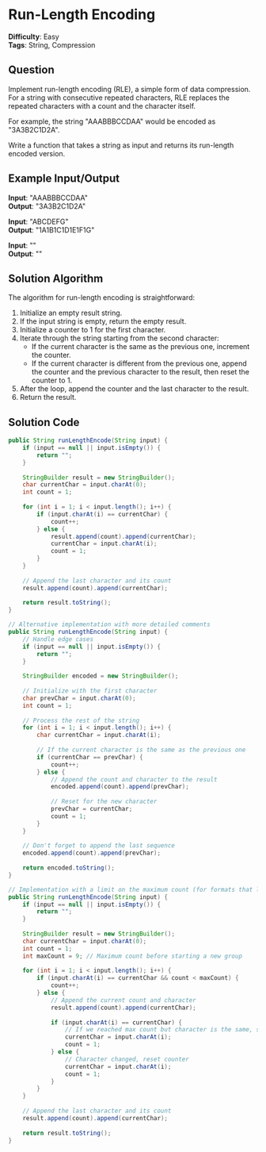 # Run-Length Encoding

**Difficulty**: Easy  
**Tags**: String, Compression

## Question
Implement run-length encoding (RLE), a simple form of data compression. For a string with consecutive repeated characters, RLE replaces the repeated characters with a count and the character itself.

For example, the string "AAABBBCCDAA" would be encoded as "3A3B2C1D2A".

Write a function that takes a string as input and returns its run-length encoded version.

## Example Input/Output
**Input**: "AAABBBCCDAA"  
**Output**: "3A3B2C1D2A"

**Input**: "ABCDEFG"  
**Output**: "1A1B1C1D1E1F1G"

**Input**: ""  
**Output**: ""

## Solution Algorithm
The algorithm for run-length encoding is straightforward:

1. Initialize an empty result string.
2. If the input string is empty, return the empty result.
3. Initialize a counter to 1 for the first character.
4. Iterate through the string starting from the second character:
   - If the current character is the same as the previous one, increment the counter.
   - If the current character is different from the previous one, append the counter and the previous character to the result, then reset the counter to 1.
5. After the loop, append the counter and the last character to the result.
6. Return the result.

## Solution Code
```java
public String runLengthEncode(String input) {
    if (input == null || input.isEmpty()) {
        return "";
    }
    
    StringBuilder result = new StringBuilder();
    char currentChar = input.charAt(0);
    int count = 1;
    
    for (int i = 1; i < input.length(); i++) {
        if (input.charAt(i) == currentChar) {
            count++;
        } else {
            result.append(count).append(currentChar);
            currentChar = input.charAt(i);
            count = 1;
        }
    }
    
    // Append the last character and its count
    result.append(count).append(currentChar);
    
    return result.toString();
}
```

```java
// Alternative implementation with more detailed comments
public String runLengthEncode(String input) {
    // Handle edge cases
    if (input == null || input.isEmpty()) {
        return "";
    }
    
    StringBuilder encoded = new StringBuilder();
    
    // Initialize with the first character
    char prevChar = input.charAt(0);
    int count = 1;
    
    // Process the rest of the string
    for (int i = 1; i < input.length(); i++) {
        char currentChar = input.charAt(i);
        
        // If the current character is the same as the previous one
        if (currentChar == prevChar) {
            count++;
        } else {
            // Append the count and character to the result
            encoded.append(count).append(prevChar);
            
            // Reset for the new character
            prevChar = currentChar;
            count = 1;
        }
    }
    
    // Don't forget to append the last sequence
    encoded.append(count).append(prevChar);
    
    return encoded.toString();
}
```

```java
// Implementation with a limit on the maximum count (for formats that limit count to 9)
public String runLengthEncode(String input) {
    if (input == null || input.isEmpty()) {
        return "";
    }
    
    StringBuilder result = new StringBuilder();
    char currentChar = input.charAt(0);
    int count = 1;
    int maxCount = 9; // Maximum count before starting a new group
    
    for (int i = 1; i < input.length(); i++) {
        if (input.charAt(i) == currentChar && count < maxCount) {
            count++;
        } else {
            // Append the current count and character
            result.append(count).append(currentChar);
            
            if (input.charAt(i) == currentChar) {
                // If we reached max count but character is the same, start a new group
                currentChar = input.charAt(i);
                count = 1;
            } else {
                // Character changed, reset counter
                currentChar = input.charAt(i);
                count = 1;
            }
        }
    }
    
    // Append the last character and its count
    result.append(count).append(currentChar);
    
    return result.toString();
}
``` 